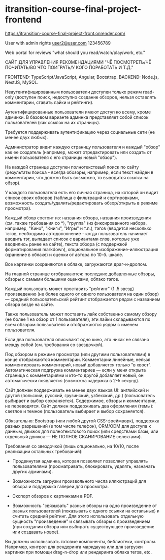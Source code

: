 # itransition-course-final-project-frontend

<https://itransition-course-final-project-front.onrender.com/>

User with admin rights
user2@user.com
123456789

Web portal for reviews "what should you read/watch/play/work, etc."

САЙТ ДЛЯ УПРАВЛЕНИЯ РЕКОМЕНДАЦИЯМИ "ЧЁ ПОСМОТРЕТЬ/ЧЁ ПОЧИТАТЬ/ВО ЧТО ПОИГРАТЬ/У КОГО ПОРАБОТАТЬ И Т.Д."

FRONTEND: TypeScript/JavaScript, Angular, Bootstrap.
BACKEND: Node.js, NestJS, MySQL.

Неаутентифицированным пользователи доступен только режим read-only (доступен поиск, недоступно создание обзоров, нельзя оставлять комментарии, ставить лайки и рейтинги).

Аутентифицированные пользователи имеют доступ ко всему, кроме админки. В базовом варианте админка представляет собой список пользователей (как ссылок на их страницы).

Требуется поддерживать аутентификацию через социальные сети (не менее двух любых).

Администратор видит каждую страницу пользователя и каждый "обзор" как ее создатель (например, может отредактировать или создать от имени пользователя с его страницы новый "обзор").

На каждой странице доступен полнотекстовый поиск по сайту (результаты поиска - всегда обозоры, например, если текст найден в комментарии, что должно быть возможно, то выводится ссылка на обзор).

У каждого пользователя есть его личная страница, на которой он видит список своих обзоров (таблица с фильтраций и сортировками, возможность создать/удалить/редактировать обзор/открыть в режиме просмотра).

Каждый обзор состоит из: названия обзора, названия произведения (см. также требования со \*), "группа" (из фиксированного набора, например, "Кино", "Книги", "Игры" и т.п.), тэгов (вводится несколько тэгов, необходимо автодополнение - когда пользователь начинает вводить тэг, выпадает список с вариантами слов, которые уже вводились ранее на сайте), текста обзора (с поддержкой форматирования markdown), опциональное изображение-иллюстрация (хранение в облаке) и оценки от автора по 10-б. шкале.

Все картинки сохраняются в облаке, загружаются драг-н-дропом.

На главной странице отображаются: последние добавленные обзоры, обзоры с самыми большими оценками, облако тэгов.

Каждый пользовать может проставить "рейтинг" (1..5 звезд) произведению (не более одного от одного пользователя на один обзор) — средний пользовательский рейтинг отображается рядом с названием обзора везде на сайте.

Также пользователь может поставить лайк собственно самому обзору (не более 1 на обзор от 1 пользователя), эти лайки складываются по всем обзорам пользователя и отображаются рядом с именем пользователя.

Если два пользователя описывают одно кино, это никак не связано между собой (см. требования со звездочкой).

Под обзором в режиме просмотра (или другими пользователями) в конце отображаются комментарии. Комментарии линейные, нельзя комментировать комментарий, новый добавляется только "в хвост". Автоматическая подгрузка комментариев — если у меня открыта страница с комментариями и кто-то другой добавляет новый, он автомагически появляется (возможна задержка в 2-5 секунд).

Сайт должен поддерживать не менее двух языков UI: английский и другой (польский, русский, грузинский, узбекский, др.) (пользователь выбирает и выбор сохраняется). Содержимое, обзоры и комментарии, не переводятся. Сайт должен поддерживать два оформления (темы): светлое и темное (пользователь выбирает и выбор сохраняется).

Обязательно: Bootstrap (или любой другой CSS-фреймворк), поддержка разных разрешений (в том числе телефон), ORM/ODM для доступа к данным, движок для полнотекстового поиск (или средствами базы, или отдельный движок — НЕ ПОЛНОЕ СКАНИРОВАНИЕ селектами).

Требования со звездочкой (лишь опционально, на 10/10, после реализации остальных требований):

- Продвинутая админка, которая позволяет позволяет управлять пользователями (просматривать, блокировать, удалять, назначать других админами).

- Возможность загрузки произвольного числа иллюстраций для обзора и поддержка галереи для просмотра.

- Экспорт обзоров с картинками в PDF.

- Возможность "связывать" разные обзоры на одно произведение от разных пользователей (показывать с одного ссылки на остальные) и считать средний рейтинг. Для этого использовать отдельную сущность "произведение" и связывать обзоры с произведением (при создании обзора или выбирать существующее произведение или создавать новое).

Вы должны использовать готовые компоненты, библиотеки, контролы. Например, контрол для рендеринга маркдауна или для загрузки картинки при помощи drag-n-drop или рендеринга облака тегов, etc.

